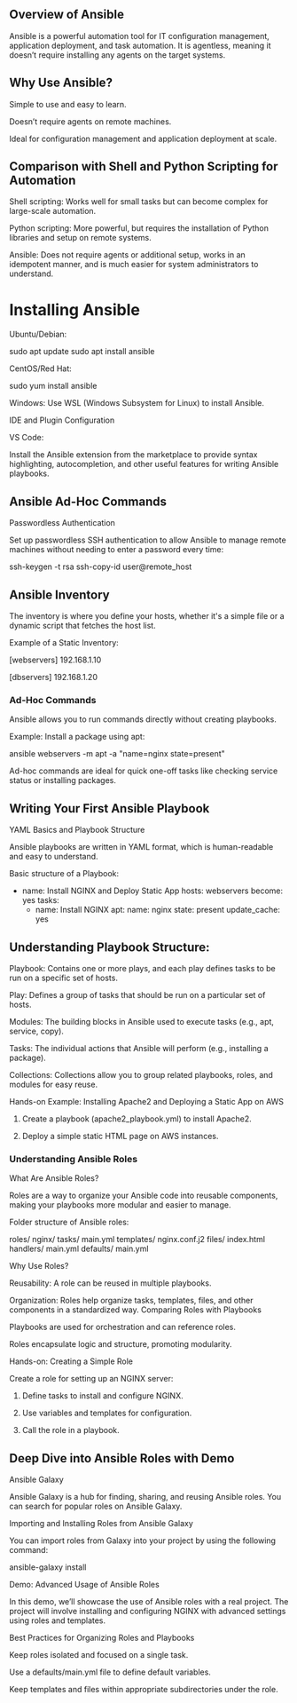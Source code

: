 ## Overview of Ansible

Ansible is a powerful automation tool for IT configuration management, application deployment, and task automation. It is agentless, meaning it doesn’t require installing any agents on the target systems.

## Why Use Ansible?

  Simple to use and easy to learn.
  
  Doesn’t require agents on remote machines.
  
  Ideal for configuration management and application deployment at scale.
  

## Comparison with Shell and Python Scripting for Automation

  Shell scripting: Works well for small tasks but can become complex for large-scale automation.
  
  Python scripting: More powerful, but requires the installation of Python libraries and setup on remote systems.
  
  Ansible: Does not require agents or additional setup, works in an idempotent manner, and is much easier for system administrators to understand.


# Installing Ansible

Ubuntu/Debian:

  sudo apt update
  sudo apt install ansible

CentOS/Red Hat:

  sudo yum install ansible

Windows: Use WSL (Windows Subsystem for Linux) to install Ansible.


IDE and Plugin Configuration

VS Code:

  Install the Ansible extension from the marketplace to provide syntax highlighting, autocompletion, and other useful features for writing Ansible playbooks.



## Ansible Ad-Hoc Commands

Passwordless Authentication

Set up passwordless SSH authentication to allow Ansible to manage remote machines without needing to enter a password every time:

ssh-keygen -t rsa
ssh-copy-id user@remote_host

## Ansible Inventory

The inventory is where you define your hosts, whether it's a simple file or a dynamic script that fetches the host list.

Example of a Static Inventory:

[webservers]
192.168.1.10

[dbservers]
192.168.1.20


### Ad-Hoc Commands

Ansible allows you to run commands directly without creating playbooks.

Example: Install a package using apt:

ansible webservers -m apt -a "name=nginx state=present"


Ad-hoc commands are ideal for quick one-off tasks like checking service status or installing packages.

## Writing Your First Ansible Playbook

YAML Basics and Playbook Structure

Ansible playbooks are written in YAML format, which is human-readable and easy to understand.

Basic structure of a Playbook:


- name: Install NGINX and Deploy Static App
  hosts: webservers
  become: yes
  tasks:
    - name: Install NGINX
      apt:
        name: nginx
        state: present
        update_cache: yes


## Understanding Playbook Structure:

Playbook: Contains one or more plays, and each play defines tasks to be run on a specific set of hosts.

Play: Defines a group of tasks that should be run on a particular set of hosts.

Modules: The building blocks in Ansible used to execute tasks (e.g., apt, service, copy).

Tasks: The individual actions that Ansible will perform (e.g., installing a package).

Collections: Collections allow you to group related playbooks, roles, and modules for easy reuse.


Hands-on Example: Installing Apache2 and Deploying a Static App on AWS

1. Create a playbook (apache2_playbook.yml) to install Apache2.


2. Deploy a simple static HTML page on AWS instances.



### Understanding Ansible Roles

What Are Ansible Roles?

Roles are a way to organize your Ansible code into reusable components, making your playbooks more modular and easier to manage.

Folder structure of Ansible roles:

roles/
  nginx/
    tasks/
      main.yml
    templates/
      nginx.conf.j2
    files/
      index.html
    handlers/
      main.yml
    defaults/
      main.yml


Why Use Roles?

Reusability: A role can be reused in multiple playbooks.

Organization: Roles help organize tasks, templates, files, and other components in a standardized way.
Comparing Roles with Playbooks

Playbooks are used for orchestration and can reference roles.

Roles encapsulate logic and structure, promoting modularity.


Hands-on: Creating a Simple Role

Create a role for setting up an NGINX server:

1. Define tasks to install and configure NGINX.


2. Use variables and templates for configuration.


3. Call the role in a playbook.



## Deep Dive into Ansible Roles with Demo

Ansible Galaxy

Ansible Galaxy is a hub for finding, sharing, and reusing Ansible roles. You can search for popular roles on Ansible Galaxy.

Importing and Installing Roles from Ansible Galaxy

You can import roles from Galaxy into your project by using the following command:

  ansible-galaxy install <role-name>

Demo: Advanced Usage of Ansible Roles

In this demo, we’ll showcase the use of Ansible roles with a real project. The project will involve installing and configuring NGINX with advanced settings using roles and templates.


Best Practices for Organizing Roles and Playbooks

Keep roles isolated and focused on a single task.

Use a defaults/main.yml file to define default variables.

Keep templates and files within appropriate subdirectories under the role.
